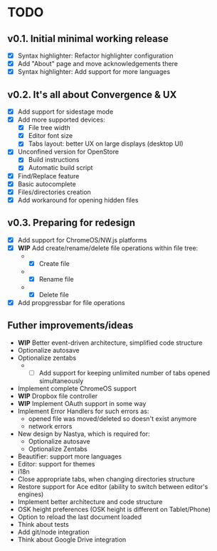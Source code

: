 # TODO
## v0.1. Initial minimal working release
- [x] Syntax highlighter: Refactor highlighter configuration
- [x] Add "About" page and move acknowledgements there
- [x] Syntax highlighter: Add support for more languages
 
## v0.2. It's all about Convergence & UX
- [x] Add support for sidestage mode
- [x] Add more supported devices:  
   - [x] File tree width
   - [x] Editor font size
   - [x] Tabs layout: better UX on large displays (desktop UI)
- [x] Unconfined version for OpenStore  
   - [x] Build instructions
   - [x] Automatic build script
- [x] Find/Replace feature
- [x] Basic autocomplete
- [x] Files/directories creation
- [x] Add workaround for opening hidden files

## v0.3. Preparing for redesign
- [x] Add support for ChromeOS/NW.js platforms
- [x] **WIP** Add create/rename/delete file operations within file tree:  
   * - [x] Create file
   * - [x] Rename file
   * - [x] Delete file
- [x] Add propgressbar for file operations

## Futher improvements/ideas
* **WIP** Better event-driven architecture, simplified code structure
* Optionalize autosave
* Optionalize zentabs  
   * - [ ] Add support for keeping unlimited number of tabs opened simultaneously
* Implement complete ChromeOS support
* **WIP** Dropbox file controller
* **WIP** Implement OAuth support in some way
* Implement Error Handlers for such errors as:  
   * opened file was moved/deleted so doesn't exist anymore
   * network errors
* New design by Nastya, which is required for:
   * Optionalize autosave
   * Optionalize Zentabs 
* Beautifier: support more languages
* Editor: support for themes
* i18n
* Close appropriate tabs, when changing directories structure
* Restore support for Ace editor (ability to switch between editor's engines)
* Implement better architecture and code structure
* OSK height preferences (OSK height is different on Tablet/Phone)
* Option to reload the last document loaded
* Think about tests
* Add git/node integration
* Think about Google Drive integration
   

